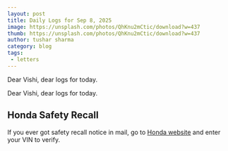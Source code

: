 ```yaml
---
layout: post
title: Daily Logs for Sep 8, 2025
image: https://unsplash.com/photos/QhKnu2mCtic/download?w=437
thumb: https://unsplash.com/photos/QhKnu2mCtic/download?w=437
author: tushar sharma
category: blog
tags:
 - letters
---
```


Dear Vishi, dear logs for today.<!-- truncate_here -->

Dear Vishi, dear logs for today.

## Honda Safety Recall

If you ever got safety recall notice in mail, go to [Honda website](https://owners.honda.com/service-maintenance/recalls) and enter your VIN to verify.
